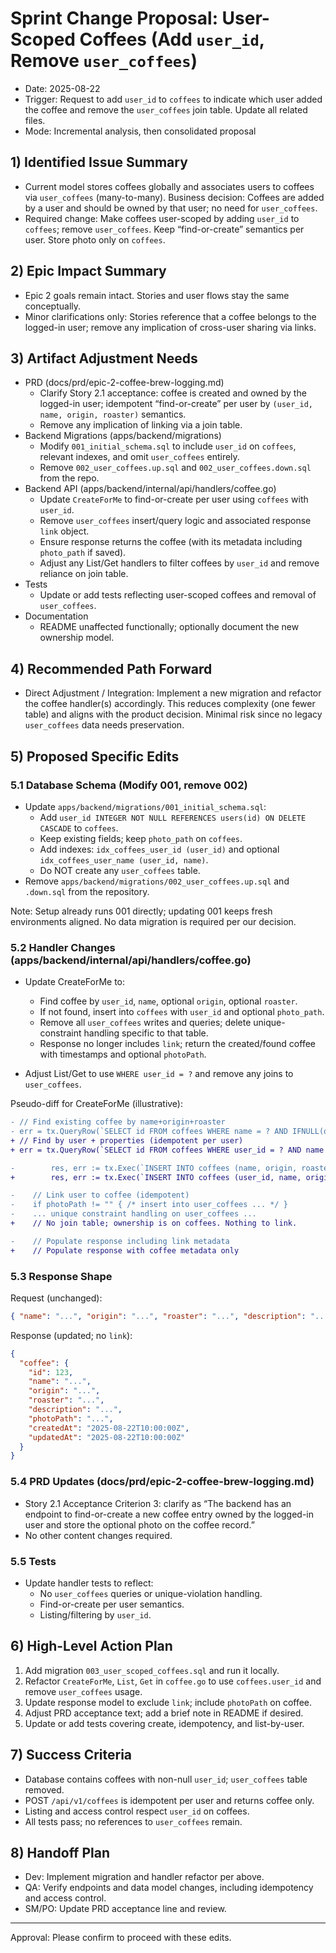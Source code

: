 # Sprint Change Proposal: User-Scoped Coffees (Add `user_id`, Remove `user_coffees`)

- Date: 2025-08-22
- Trigger: Request to add `user_id` to `coffees` to indicate which user added the coffee and remove the `user_coffees` join table. Update all related files.
- Mode: Incremental analysis, then consolidated proposal

## 1) Identified Issue Summary

- Current model stores coffees globally and associates users to coffees via `user_coffees` (many-to-many). Business decision: Coffees are added by a user and should be owned by that user; no need for `user_coffees`.
- Required change: Make coffees user-scoped by adding `user_id` to `coffees`; remove `user_coffees`. Keep “find-or-create” semantics per user. Store photo only on `coffees`.

## 2) Epic Impact Summary

- Epic 2 goals remain intact. Stories and user flows stay the same conceptually.
- Minor clarifications only: Stories reference that a coffee belongs to the logged-in user; remove any implication of cross-user sharing via links.

## 3) Artifact Adjustment Needs

- PRD (docs/prd/epic-2-coffee-brew-logging.md)
  - Clarify Story 2.1 acceptance: coffee is created and owned by the logged-in user; idempotent “find-or-create” per user by `(user_id, name, origin, roaster)` semantics.
  - Remove any implication of linking via a join table.
- Backend Migrations (apps/backend/migrations)
  - Modify `001_initial_schema.sql` to include `user_id` on `coffees`, relevant indexes, and omit `user_coffees` entirely.
  - Remove `002_user_coffees.up.sql` and `002_user_coffees.down.sql` from the repo.
- Backend API (apps/backend/internal/api/handlers/coffee.go)
  - Update `CreateForMe` to find-or-create per user using `coffees` with `user_id`.
  - Remove `user_coffees` insert/query logic and associated response `link` object.
  - Ensure response returns the coffee (with its metadata including `photo_path` if saved).
  - Adjust any List/Get handlers to filter coffees by `user_id` and remove reliance on join table.
- Tests
  - Update or add tests reflecting user-scoped coffees and removal of `user_coffees`.
- Documentation
  - README unaffected functionally; optionally document the new ownership model.

## 4) Recommended Path Forward

- Direct Adjustment / Integration: Implement a new migration and refactor the coffee handler(s) accordingly. This reduces complexity (one fewer table) and aligns with the product decision. Minimal risk since no legacy `user_coffees` data needs preservation.

## 5) Proposed Specific Edits

### 5.1 Database Schema (Modify 001, remove 002)

- Update `apps/backend/migrations/001_initial_schema.sql`:
  - Add `user_id INTEGER NOT NULL REFERENCES users(id) ON DELETE CASCADE` to `coffees`.
  - Keep existing fields; keep `photo_path` on `coffees`.
  - Add indexes: `idx_coffees_user_id (user_id)` and optional `idx_coffees_user_name (user_id, name)`.
  - Do NOT create any `user_coffees` table.
- Remove `apps/backend/migrations/002_user_coffees.up.sql` and `.down.sql` from the repository.

Note: Setup already runs 001 directly; updating 001 keeps fresh environments aligned. No data migration is required per our decision.

### 5.2 Handler Changes (apps/backend/internal/api/handlers/coffee.go)

- Update CreateForMe to:
  - Find coffee by `user_id`, `name`, optional `origin`, optional `roaster`.
  - If not found, insert into `coffees` with `user_id` and optional `photo_path`.
  - Remove all `user_coffees` writes and queries; delete unique-constraint handling specific to that table.
  - Response no longer includes `link`; return the created/found coffee with timestamps and optional `photoPath`.

- Adjust List/Get to use `WHERE user_id = ?` and remove any joins to `user_coffees`.

Pseudo-diff for CreateForMe (illustrative):

```diff
- // Find existing coffee by name+origin+roaster
- err = tx.QueryRow(`SELECT id FROM coffees WHERE name = ? AND IFNULL(origin,'') = ? AND IFNULL(roaster,'') = ?`, name, origin, roaster).Scan(&coffeeID)
+ // Find by user + properties (idempotent per user)
+ err = tx.QueryRow(`SELECT id FROM coffees WHERE user_id = ? AND name = ? AND IFNULL(origin,'') = ? AND IFNULL(roaster,'') = ?`, userID, name, origin, roaster).Scan(&coffeeID)

-        res, err := tx.Exec(`INSERT INTO coffees (name, origin, roaster, description) VALUES (?, ?, ?, ?)`, name, nullIfEmpty(origin), nullIfEmpty(roaster), nullIfEmpty(description))
+        res, err := tx.Exec(`INSERT INTO coffees (user_id, name, origin, roaster, description, photo_path) VALUES (?, ?, ?, ?, ?, ?)`, userID, name, nullIfEmpty(origin), nullIfEmpty(roaster), nullIfEmpty(description), nullIfEmpty(photoPath))

-    // Link user to coffee (idempotent)
-    if photoPath != "" { /* insert into user_coffees ... */ }
-    ... unique constraint handling on user_coffees ...
+    // No join table; ownership is on coffees. Nothing to link.

-    // Populate response including link metadata
+    // Populate response with coffee metadata only
```

### 5.3 Response Shape

Request (unchanged):

```json
{ "name": "...", "origin": "...", "roaster": "...", "description": "...", "photoPath": "..." }
```

Response (updated; no `link`):

```json
{
  "coffee": {
    "id": 123,
    "name": "...",
    "origin": "...",
    "roaster": "...",
    "description": "...",
    "photoPath": "...",
    "createdAt": "2025-08-22T10:00:00Z",
    "updatedAt": "2025-08-22T10:00:00Z"
  }
}
```

### 5.4 PRD Updates (docs/prd/epic-2-coffee-brew-logging.md)

- Story 2.1 Acceptance Criterion 3: clarify as “The backend has an endpoint to find-or-create a new coffee entry owned by the logged-in user and store the optional photo on the coffee record.”
- No other content changes required.

### 5.5 Tests

- Update handler tests to reflect:
  - No `user_coffees` queries or unique-violation handling.
  - Find-or-create per user semantics.
  - Listing/filtering by `user_id`.

## 6) High-Level Action Plan

1) Add migration `003_user_scoped_coffees.sql` and run it locally.
2) Refactor `CreateForMe`, `List`, `Get` in `coffee.go` to use `coffees.user_id` and remove `user_coffees` usage.
3) Update response model to exclude `link`; include `photoPath` on coffee.
4) Adjust PRD acceptance text; add a brief note in README if desired.
5) Update or add tests covering create, idempotency, and list-by-user.

## 7) Success Criteria

- Database contains coffees with non-null `user_id`; `user_coffees` table removed.
- POST `/api/v1/coffees` is idempotent per user and returns coffee only.
- Listing and access control respect `user_id` on coffees.
- All tests pass; no references to `user_coffees` remain.

## 8) Handoff Plan

- Dev: Implement migration and handler refactor per above.
- QA: Verify endpoints and data model changes, including idempotency and access control.
- SM/PO: Update PRD acceptance line and review.

---

Approval: Please confirm to proceed with these edits.

